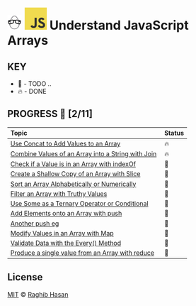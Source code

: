 # ![🥚 EH](./eH-logo.png) ![JS](./js-logo.png) Understand JavaScript Arrays

## KEY
* 🚧 - TODO ..
* 🔥 - DONE

## PROGRESS 🚀 [2/11]

|  Topic       |        Status     |
| :-------------  | :------------- |
| [Use Concat to Add Values to an Array](./practices/concat.js) | 🔥 |
| [Combine Values of an Array into a String with Join](./practices/join.js) | 🔥 |
| [Check if a Value is in an Array with indexOf](./practices/indexOf.js) | 🚧 |
| [Create a Shallow Copy of an Array with Slice](./practices/slice.js) | 🚧 |
| [Sort an Array Alphabetically or Numerically](./practices/sort.js) | 🚧 |
| [Filter an Array with Truthy Values](./practices/filter.js) | 🚧 |
| [Use Some as a Ternary Operator or Conditional](./practices/some.js) | 🚧 |
| [Add Elements onto an Array with push](./practices/push.js) | 🚧 |
| [Another push eg](./practices/push2) | 🚧 |
| [Modify Values in an Array with Map](./practices/map.js) | 🚧 |
| [Validate Data with the Every() Method](./practices/every.js) | 🚧 |
| [Produce a single value from an Array with reduce](./practices/reduce.js) | 🚧 |


## License
[MIT](./license) © [Raghib Hasan](http://raghibm.com/)